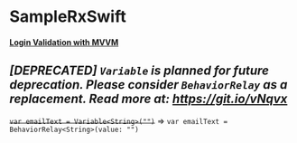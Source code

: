 # SampleRxSwift

#### [Login Validation with MVVM](http://https://youtu.be/0Z5AiFvPUB4)
*[DEPRECATED] `Variable` is planned for future deprecation. Please consider `BehaviorRelay` as a replacement. Read more at: https://git.io/vNqvx*
---
~~`var emailText = Variable<String>("")`~~ => `var emailText = BehaviorRelay<String>(value: "")`
